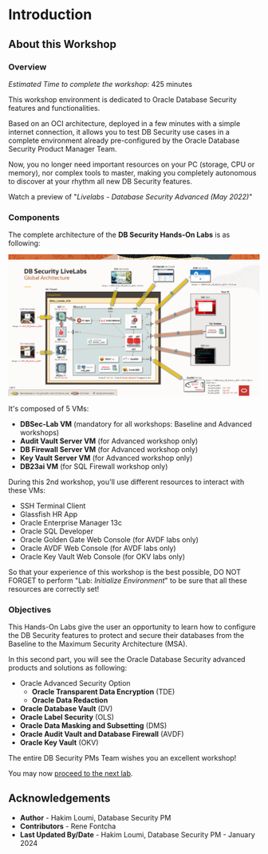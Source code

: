 # Introduction

## About this Workshop
### Overview
*Estimated Time to complete the workshop*: 425 minutes

This workshop environment is dedicated to Oracle Database Security features and functionalities.

Based on an OCI architecture, deployed in a few minutes with a simple internet connection, it allows you to test DB Security use cases in a complete environment already pre-configured by the Oracle Database Security Product Manager Team.

Now, you no longer need important resources on your PC (storage, CPU or memory), nor complex tools to master, making you completely autonomous to discover at your rhythm all new DB Security features.

Watch a preview of "*Livelabs - Database Security Advanced (May 2022)*" [](youtube:h4gXFpOxWZU)

### Components
The complete architecture of the **DB Security Hands-On Labs** is as following:

  ![DBSec LiveLabs Archi](./images/dbseclab-archi.png "DBSec LiveLabs Archi")

It's composed of 5 VMs:
  - **DBSec-Lab VM** (mandatory for all workshops: Baseline and Advanced workshops)
  - **Audit Vault Server VM** (for Advanced workshop only)
  - **DB Firewall Server VM** (for Advanced workshop only)
  - **Key Vault Server VM** (for Advanced workshop only)
  - **DB23ai VM** (for SQL Firewall workshop only)

During this 2nd workshop, you'll use different resources to interact with these VMs:
  - SSH Terminal Client
  - Glassfish HR App
  - Oracle Enterprise Manager 13c
  - Oracle SQL Developer
  - Oracle Golden Gate Web Console (for AVDF labs only)
  - Oracle AVDF Web Console (for AVDF labs only)
  - Oracle Key Vault Web Console (for OKV labs only)

So that your experience of this workshop is the best possible, DO NOT FORGET to perform "Lab: *Initialize Environment*" to be sure that all these resources are correctly set!

### Objectives
This Hands-On Labs give the user an opportunity to learn how to configure the DB Security features to protect and secure their databases from the Baseline to the Maximum Security Architecture (MSA).

In this second part, you will see the Oracle Database Security advanced products and solutions as following:
- Oracle Advanced Security Option
    - **Oracle Transparent Data Encryption** (TDE)
    - **Oracle Data Redaction**
 - **Oracle Database Vault** (DV)
 - **Oracle Label Security** (OLS)
 - **Oracle Data Masking and Subsetting** (DMS)
 - **Oracle Audit Vault and Database Firewall** (AVDF)
 - **Oracle Key Vault** (OKV)

The entire DB Security PMs Team wishes you an excellent workshop!

You may now [proceed to the next lab](#next).

## Acknowledgements
- **Author** - Hakim Loumi, Database Security PM
- **Contributors** - Rene Fontcha
- **Last Updated By/Date** - Hakim Loumi, Database Security PM - January 2024
